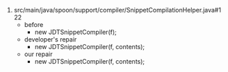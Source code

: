 1. src/main/java/spoon/support/compiler/SnippetCompilationHelper.java#122
    - before
       - new JDTSnippetCompiler(f);
    - developer's repair
       - new JDTSnippetCompiler(f, contents);
    - our repair 
       - new JDTSnippetCompiler(f, contents);
